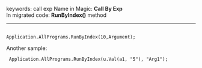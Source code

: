 ﻿keywords: call exp
Name in Magic: **Call By Exp**  
In migrated code: **RunByIndex()** method

****

```
```


```csdiff
Application.AllPrograms.RunByIndex(10,Argument);
```

Another sample:
```csdiff
 Application.AllPrograms.RunByIndex(u.Val(a1, "5"), "Arg1");
 ```